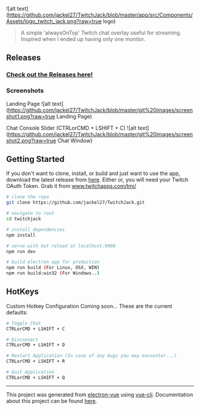 
![alt text](https://github.com/jackel27/TwitchJack/blob/master/app/src/Components/Assets/logo_twitch_jack.png?raw=true logo)

> A simple 'alwaysOnTop' Twitch chat overlay useful for streaming. Inspired when I ended up having only one monitor.

## Releases

### [Check out the Releases here!](https://github.com/jackel27/TwitchJack/releases)


### Screenshots

Landing Page
![alt text](https://github.com/jackel27/TwitchJack/blob/master/git%20images/screenshot1.png?raw=true Landing Page)

Chat Console Slider (CTRLorCMD + LSHIFT + C)
![alt text](https://github.com/jackel27/TwitchJack/blob/master/git%20images/screenshot2.png?raw=true Chat Window)


## Getting Started

If you don't want to clone, install, or build and just want to use the app, download the latest release from [here](https://github.com/jackel27/TwitchJack/releases). Either or, you will need your Twitch OAuth Token. Grab it from <a>www.twitchapps.com/tmi/</a>



``` bash
# clone the repo
git clone https://github.com/jackel27/TwitchJack.git

# navigate to root
cd twitchjack

# install dependencies
npm install

# serve with hot reload at localhost:9080
npm run dev

# build electron app for production
npm run build (For Linux, OSX, WIN)
npm run build:win32 (For Windows..)

```

## HotKeys

Custom Hotkey Configuration Coming soon... These are the current defaults:

``` bash
# Toggle Chat
CTRLorCMD + LSHIFT + C

# Disconnect
CTRLorCMD + LSHIFT + D

# Restart Application (In case of any bugs you may encounter...)
CTRLorCMD + LSHIFT + R

# Quit Application
CTRLorCMD + LSHIFT + Q
```

---

This project was generated from [electron-vue](https://github.com/SimulatedGREG/electron-vue) using [vue-cli](https://github.com/vuejs/vue-cli). Documentation about this project can be found [here](https://simulatedgreg.gitbooks.io/electron-vue/content/index.html).

